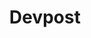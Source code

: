 ---
title: Devpost
description: Participate in online virtual and in-person hackathons to build products, practice skills, learn technologies, win prizes, and grow your network.
url: https://devpost.com/
image:
    # url: '/assets/images/cafe.png'
    # alt: 'Cafe'
tags: ['hackathon']
listedDate: 2023-11-07
published: true
---